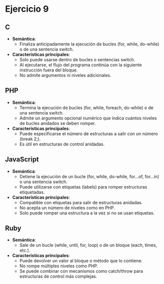 # Ejercicio 9

## C  
- **Semántica**:  
  - Finaliza anticipadamente la ejecución de bucles (for, while, do-while) o de una sentencia switch.  
- **Características principales**:  
  - Solo puede usarse dentro de bucles o sentencias switch.  
  - Al ejecutarse, el flujo del programa continúa con la siguiente instrucción fuera del bloque.  
  - No admite argumentos ni niveles adicionales.  
  
## PHP  
- **Semántica**:  
  - Termina la ejecución de bucles (for, while, foreach, do-while) o de una sentencia switch.  
  - Admite un argumento opcional numérico que indica cuántos niveles de bucles anidados se deben romper.  
- **Características principales**:  
  - Puede especificarse el número de estructuras a salir con un número (break 2;).  
  - Es útil en estructuras de control anidadas.  
  
## JavaScript 
- **Semántica**:  
  - Detiene la ejecución de un bucle (for, while, do-while, for...of, for...in) o una sentencia switch.  
  - Puede utilizarse con etiquetas (labels) para romper estructuras etiquetadas.  
- **Características principales**:  
  - Compatible con etiquetas para salir de estructuras anidadas.  
  - No acepta un número de niveles como en PHP.  
  - Solo puede romper una estructura a la vez si no se usan etiquetas.  

## Ruby  
- **Semántica**:  
  - Sale de un bucle (while, until, for, loop) o de un bloque (each, times, etc.).  
- **Características principales**:  
  - Puede devolver un valor al bloque o método que lo contiene.  
  - No rompe múltiples niveles como PHP.  
  - Se puede combinar con mecanismos como catch/throw para estructuras de control más complejas.  
